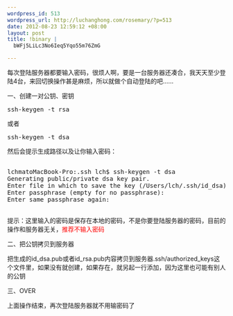 ```yaml
--- 
wordpress_id: 513
wordpress_url: http://luchanghong.com/rosemary/?p=513
date: 2012-08-23 12:59:12 +08:00
layout: post
title: !binary |
  bWFj5LiLc3No6Ieq5Yqo55m76ZmG

---
```

每次登陆服务器都要输入密码，很烦人啊，要是一台服务器还凑合，我天天至少登陆4台，来回切换操作甚是麻烦，所以就做个自动登陆的吧……

一、创建一对公钥、密钥

<pre class="prettyprint">ssh-keygen -t rsa</pre>或者<pre class="prettyprint">ssh-keygen -t dsa</pre>

然后会提示生成路径以及让你输入密码：

<pre class="prettyprint">

lchmatoMacBook-Pro:.ssh lch$ ssh-keygen -t dsa
Generating public/private dsa key pair.
Enter file in which to save the key (/Users/lch/.ssh/id_dsa):
Enter passphrase (empty for no passphrase):
Enter same passphrase again:

</pre>

提示：这里输入的密码是保存在本地的密码，不是你要登陆服务器的密码，目前的操作和服务器无关，<span style="color: #ff0000;">推荐不输入密码</span>

二、把公钥拷贝到服务器

把生成的id_dsa.pub或者id_rsa.pub内容拷贝到服务器.ssh/authorized_keys这个文件里，如果没有就创建，如果存在，就另起一行添加，因为这里也可能有别人的公钥

三、OVER

上面操作结束，再次登陆服务器就不用输密码了

